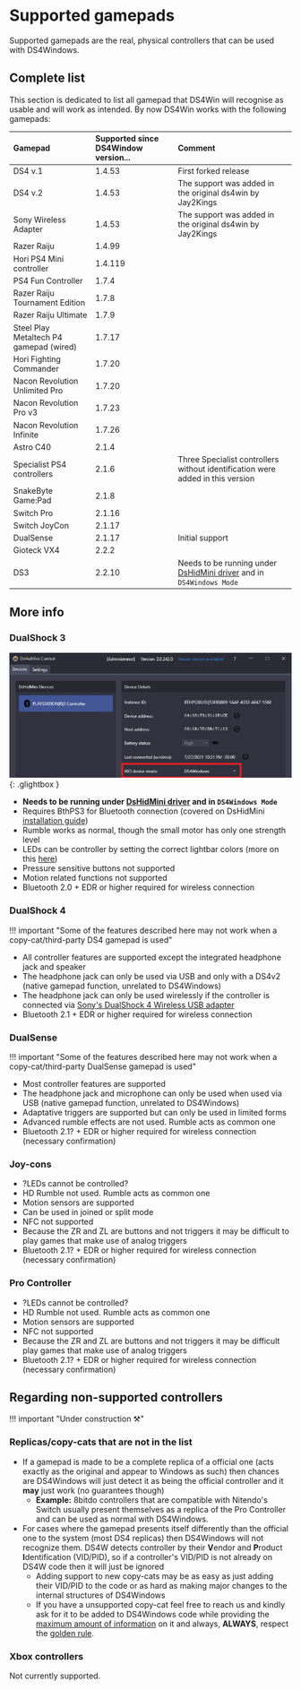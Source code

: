 # Supported gamepads

Supported gamepads are the real, physical controllers that can be used with DS4Windows.

## Complete list

This section is dedicated to list all gamepad that DS4Win will recognise as usable and will work as intended. By now DS4Win works with the following gamepads:

| Gamepad | Supported since DS4Window version... | Comment |
| :--- | :--- | :--- |
DS4 v.1 | 1.4.53 | First forked release |
DS4 v.2	| 1.4.53 | The support was added in the original ds4win by Jay2Kings |
Sony Wireless Adapter | 1.4.53 | The support was added in the original ds4win by Jay2Kings
Razer Raiju  | 1.4.99 |
Hori PS4 Mini controller  | 1.4.119  |	
PS4 Fun Controller | 1.7.4	 |
Razer Raiju Tournament Edition | 1.7.8 |	
Razer Raiju Ultimate | 1.7.9	
Steel Play Metaltech P4 gamepad (wired) | 1.7.17 |
Hori Fighting Commander | 1.7.20 |
Nacon Revolution Unlimited Pro | 1.7.20 |
Nacon Revolution Pro v3 | 1.7.23 |
Nacon Revolution Infinite | 1.7.26 |
Astro C40 | 2.1.4 |
Specialist PS4 controllers | 2.1.6 | Three Specialist controllers without identification were added in this version|
SnakeByte Game:Pad | 2.1.8 |
Switch Pro | 2.1.16 |
Switch JoyCon | 2.1.17 |
DualSense | 2.1.17 | Initial support |
Gioteck VX4 | 2.2.2 |
DS3 | 	2.2.10 | Needs to be running under [DsHidMini driver](https://github.com/ViGEm/DsHidMini) and in `DS4Windows Mode` | 

## More info

### DualShock 3

![DS3DS4M](images/DS3DS4M.png){: .glightbox }  

- **Needs to be running under [DsHidMini driver](https://github.com/ViGEm/DsHidMini) and in `DS4Windows Mode`**
- Requires BthPS3 for Bluetooth connection (covered on DsHidMini [installation guide](https://vigem.org/projects/DsHidMini/How-to-Install/))
- Rumble works as normal, though the small motor has only one strength level
- LEDs can be controller by setting the correct lightbar colors (more on this [here](https://vigem.org/projects/DsHidMini/DS4-Mode-User-Guide/))
- Pressure sensitive buttons not supported
- Motion related functions not supported
- Bluetooth 2.0 + EDR or higher required for wireless connection

### DualShock 4

!!! important "Some of the features described here may not work when a copy-cat/third-party DS4 gamepad is used"

- All controller features are supported except the integrated headphone jack and speaker
- The headphone jack can only be used via USB and only with a DS4v2 (native gamepad function, unrelated to DS4Windows)
- The headphone jack can only be used wirelessly if the controller is connected via [Sony's DualShock 4 Wireless USB adapter](../../accessory)
- Bluetooth 2.1 + EDR or higher required for wireless connection

### DualSense

!!! important "Some of the features described here may not work when a copy-cat/third-party DualSense gamepad is used"

- Most controller features are supported
- The headphone jack and microphone can only be used when used via USB (native gamepad function, unrelated to DS4Windows)
- Adaptative triggers are supported but can only be used in limited forms
- Advanced rumble effects are not used. Rumble acts as common one
- Bluetooth 2.1? + EDR or higher required for wireless connection (necessary confirmation)

### Joy-cons

- ?LEDs cannot be controlled?
- HD Rumble not used. Rumble acts as common one
- Motion sensors are supported
- Can be used in joined or split mode
- NFC not supported
- Because the ZR and ZL are buttons and not triggers it may be difficult to play games that make use of analog triggers
- Bluetooth 2.1? + EDR or higher required for wireless connection (necessary confirmation)

### Pro Controller

- ?LEDs cannot be controlled?
- HD Rumble not used. Rumble acts as common one
- Motion sensors are supported
- NFC not supported
- Because the ZR and ZL are buttons and not triggers it may be difficult play games that make use of analog triggers
- Bluetooth 2.1? + EDR or higher required for wireless connection (necessary confirmation)

## Regarding non-supported controllers

!!! important "Under construction ⚒️"

### Replicas/copy-cats that are not in the list

- If a gamepad is made to be a complete replica of a official one (acts exactly as the original and appear to Windows as such) then chances are DS4Windows will just detect it as being the official controller and it __may__ just work (no guarantees though)
    - __Example:__ 8bitdo controllers that are compatible with Nitendo's Switch usually present themselves as a replica of the Pro Controller and can be used as normal with DS4Windows.
- For cases where the gamepad presents itself differently than the official one to the system (most DS4 replicas) then DS4Windows will not recognize them. DS4W detects controller by their **V**endor and **P**roduct **I**dentification (VID/PID), so if a controller's VID/PID is not already on DS4W code then it will just be ignored
    - Adding support to new copy-cats may be as easy as just adding their VID/PID to the code or as hard as making major changes to the internal structures of DS4Windows
    - If you have a unsupported copy-cat feel free to reach us and kindly ask for it to be added to DS4Windows code while providing the [maximum amount of information]() on it and always, **ALWAYS**, respect the [golden rule]().

### Xbox controllers

Not currently supported.






